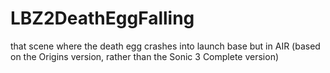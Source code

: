 # LBZ2DeathEggFalling
that scene where the death egg crashes into launch base but in AIR (based on the Origins version, rather than the Sonic 3 Complete version)
